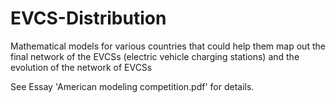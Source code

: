 # EVCS-Distribution
Mathematical models for various countries that could help them map out the final network of the EVCSs (electric vehicle charging stations) and the evolution of the network of EVCSs


See Essay 'American modeling competition.pdf' for details.
